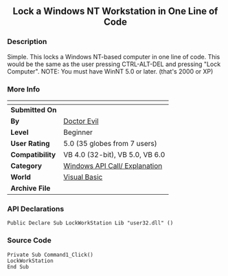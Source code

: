 ﻿<div align="center">

## Lock a Windows NT Workstation in One Line of Code


</div>

### Description

Simple. This locks a Windows NT-based computer in one line of code. This would be the same as the user pressing CTRL-ALT-DEL and pressing "Lock Computer". NOTE: You must have WinNT 5.0 or later. (that's 2000 or XP)
 
### More Info
 


<span>             |<span>
---                |---
**Submitted On**   |
**By**             |[Doctor Evil](https://github.com/Planet-Source-Code/PSCIndex/blob/master/ByAuthor/doctor-evil.md)
**Level**          |Beginner
**User Rating**    |5.0 (35 globes from 7 users)
**Compatibility**  |VB 4\.0 \(32\-bit\), VB 5\.0, VB 6\.0
**Category**       |[Windows API Call/ Explanation](https://github.com/Planet-Source-Code/PSCIndex/blob/master/ByCategory/windows-api-call-explanation__1-39.md)
**World**          |[Visual Basic](https://github.com/Planet-Source-Code/PSCIndex/blob/master/ByWorld/visual-basic.md)
**Archive File**   |[](https://github.com/Planet-Source-Code/doctor-evil-lock-a-windows-nt-workstation-in-one-line-of-code__1-24090/archive/master.zip)

### API Declarations

```
Public Declare Sub LockWorkStation Lib "user32.dll" ()
```


### Source Code

```
Private Sub Command1_Click()
LockWorkStation
End Sub
```

